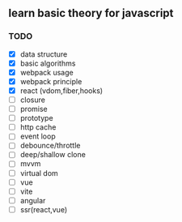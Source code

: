 ## learn basic theory for javascript

### TODO

- [x] data structure
- [x] basic algorithms
- [x] webpack usage
- [x] webpack principle
- [x] react (vdom,fiber,hooks)
- [ ] closure 
- [ ] promise
- [ ] prototype
- [ ] http cache
- [ ] event loop
- [ ] debounce/throttle
- [ ] deep/shallow  clone
- [ ] mvvm
- [ ] virtual dom
- [ ] vue
- [ ] vite
- [ ] angular
- [ ] ssr(react,vue)
